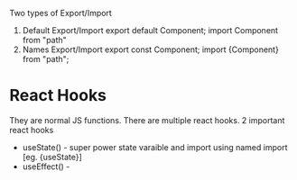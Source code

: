 <!-- Structure of the components
Header
    -Logo
    -Nav Items
Body
    -Search
    -RestaurantContainer
        -RestaurantCard
        -img
        -Name of Res, Star rating, cuisine, deilvery time..
Footer
    -Copyright
    -Links
    -Address
    -Contact -->

Two types of Export/Import

1. Default Export/Import
   export default Component;
   import Component from "path"
2. Names Export/Import
   export const Component;
   import {Component} from "path";

# React Hooks

They are normal JS functions.
There are multiple react hooks.
2 important react hooks

- useState() - super power state varaible and import using named import [eg. {useState}]
- useEffect() -
